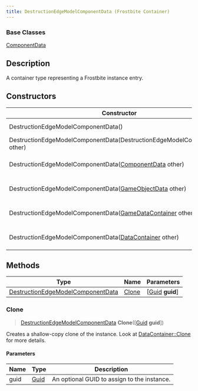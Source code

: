```yaml
---
title: DestructionEdgeModelComponentData (Frostbite Container)
---
```

### Base Classes

[ComponentData](ComponentData)

## Description

A container type representing a Frostbite instance entry.

## Constructors

| Constructor                                                                                  | Description                                                                                                                                               |
| -------------------------------------------------------------------------------------------- | --------------------------------------------------------------------------------------------------------------------------------------------------------- |
| DestructionEdgeModelComponentData()                                                          | Create a new instance of this container type.                                                                                                             |
| DestructionEdgeModelComponentData(DestructionEdgeModelComponentData other)                   | Create a reference copy of an instance of the same type.                                                                                                  |
| DestructionEdgeModelComponentData([ComponentData](ComponentData) other)                      | Upcast an instance of type [ComponentData](ComponentData) to [DestructionEdgeModelComponentData](DestructionEdgeModelComponentData).                      |
| DestructionEdgeModelComponentData([GameObjectData](GameObjectData) other)                    | Upcast an instance of type [GameObjectData](GameObjectData) to [DestructionEdgeModelComponentData](DestructionEdgeModelComponentData).                    |
| DestructionEdgeModelComponentData([GameDataContainer](GameDataContainer) other)              | Upcast an instance of type [GameDataContainer](GameDataContainer) to [DestructionEdgeModelComponentData](DestructionEdgeModelComponentData).              |
| DestructionEdgeModelComponentData([DataContainer](/vext/ref/cls/shr/datacontainer) other) | Upcast an instance of type [DataContainer](/vext/ref/cls/shr/datacontainer) to [DestructionEdgeModelComponentData](DestructionEdgeModelComponentData). |

## Methods

| Type                                                                   | Name            | Parameters                                     |
| ---------------------------------------------------------------------- | --------------- | ---------------------------------------------- |
| [DestructionEdgeModelComponentData](DestructionEdgeModelComponentData) | [Clone](#clone) | \[[Guid](/vext/ref/cls/shr/guid) **guid**\] |

### Clone

> [DestructionEdgeModelComponentData](DestructionEdgeModelComponentData) **Clone**(\[[Guid](/vext/ref/cls/shr/guid) **guid**\])

Creates a shallow-copy clone of the instance. Look at [DataContainer::Clone](/vext/ref/cls/shr/datacontainer#clone) for more details.

#### Parameters

| Name | Type         | Description                                 |
| ---- | ------------ | ------------------------------------------- |
| guid | [Guid](Guid) | An optional GUID to assign to the instance. |
